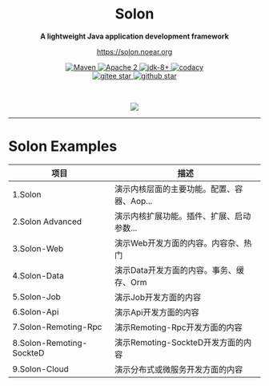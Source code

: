<h1 align="center" style="text-align:center;">
  Solon
</h1>
<p align="center">
	<strong>A lightweight Java application development framework</strong>
</p>
<p align="center">
	<a href="https://solon.noear.org/">https://solon.noear.org</a>
</p>

<p align="center">
    <a target="_blank" href="https://search.maven.org/search?q=org.noear%20solon">
        <img src="https://img.shields.io/maven-central/v/org.noear/solon.svg?label=Maven%20Central" alt="Maven" />
    </a>
    <a target="_blank" href="https://license.coscl.org.cn/Apache2/">
		<img src="https://img.shields.io/:license-Apache2-blue.svg" alt="Apache 2" />
	</a>
    <a target="_blank" href="https://www.oracle.com/java/technologies/javase/javase-jdk8-downloads.html">
		<img src="https://img.shields.io/badge/JDK-8+-green.svg" alt="jdk-8+" />
	</a>
    <a href="https://app.codacy.com/gh/noear/solon/dashboard">
		<img src="https://app.codacy.com/project/badge/Grade/8a6897d9de7440dd9de8804c28d2871d" alt="codacy"/>
	</a>
    <br />
    <a target="_blank" href='https://gitee.com/noear/solon/stargazers'>
		<img src='https://gitee.com/noear/solon/badge/star.svg' alt='gitee star'/>
	</a>
    <a target="_blank" href='https://github.com/noear/solon/stargazers'>
		<img src="https://img.shields.io/github/stars/noear/solon.svg?logo=github" alt="github star"/>
	</a>
</p>

<br/>
<p align="center">
	<a href="https://jq.qq.com/?_wv=1027&k=kjB5JNiC">
	<img src="https://img.shields.io/badge/QQ交流群-22200020-orange"/></a>
</p>


<hr />


# Solon Examples


| 项目                    | 描述                       | 
|-----------------------|--------------------------| 
| 1.Solon               | 演示内核层面的主要功能。配置、容器、Aop... |
| 2.Solon Advanced      | 演示内核扩展功能。插件、扩展、启动参数...   |
| 3.Solon-Web           | 演示Web开发方面的内容。内容杂、热门      | 
| 4.Solon-Data          | 演示Data开发方面的内容。事务、缓存、Orm  | 
| 5.Solon-Job           | 演示Job开发方面的内容             | 
| 6.Solon-Api           | 演示Api开发方面的内容             | 
| 7.Solon-Remoting-Rpc  | 演示Remoting-Rpc开发方面的内容    | 
| 8.Solon-Remoting-SockteD | 演示Remoting-SockteD开发方面的内容 | 
| 9.Solon-Cloud         | 演示分布式或微服务开发方面的内容         | 
